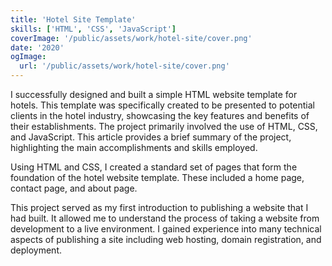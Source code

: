 ```yaml
---
title: 'Hotel Site Template'
skills: ['HTML', 'CSS', 'JavaScript']
coverImage: '/public/assets/work/hotel-site/cover.png'
date: '2020'
ogImage:
  url: '/public/assets/work/hotel-site/cover.png'
---
```


I successfully designed and built a simple HTML website template for hotels. This template was specifically created to be presented to potential clients in the hotel industry, showcasing the key features and benefits of their establishments. The project primarily involved the use of HTML, CSS, and JavaScript. This article provides a brief summary of the project, highlighting the main accomplishments and skills employed.

Using HTML and CSS, I created a standard set of pages that form the foundation of the hotel website template. These included a home page, contact page, and about page.

This project served as my first introduction to publishing a website that I had built. It allowed me to understand the process of taking a website from development to a live environment. I gained experience into many technical aspects of publishing a site including web hosting, domain registration, and deployment.
